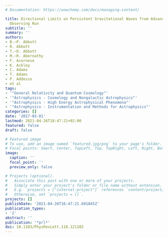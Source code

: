 ```yaml
---
# Documentation: https://wowchemy.com/docs/managing-content/

title: Directional Limits on Persistent Gravitational Waves from Advanced LIGO's First
  Observing Run
subtitle: ''
summary: ''
authors:
- B.~P. Abbott
- R. Abbott
- T.~D. Abbott
- M.~R. Abernathy
- F. Acernese
- K. Ackley
- C. Adams
- T. Adams
- P. Addesso
- et al
tags:
- '"General Relativity and Quantum Cosmology"'
- '"Astrophysics - Cosmology and Nongalactic Astrophysics"'
- '"Astrophysics - High Energy Astrophysical Phenomena"'
- '"Astrophysics - Instrumentation and Methods for Astrophysics"'
categories: []
date: '2017-03-01'
lastmod: 2021-04-26T18:47:21+02:00
featured: false
draft: false

# Featured image
# To use, add an image named `featured.jpg/png` to your page's folder.
# Focal points: Smart, Center, TopLeft, Top, TopRight, Left, Right, BottomLeft, Bottom, BottomRight.
image:
  caption: ''
  focal_point: ''
  preview_only: false

# Projects (optional).
#   Associate this post with one or more of your projects.
#   Simply enter your project's folder or file name without extension.
#   E.g. `projects = ["internal-project"]` references `content/project/deep-learning/index.md`.
#   Otherwise, set `projects = []`.
projects: []
publishDate: '2021-04-26T16:47:21.691845Z'
publication_types:
- '2'
abstract: ''
publication: '*prl*'
doi: 10.1103/PhysRevLett.118.121102
---
```

